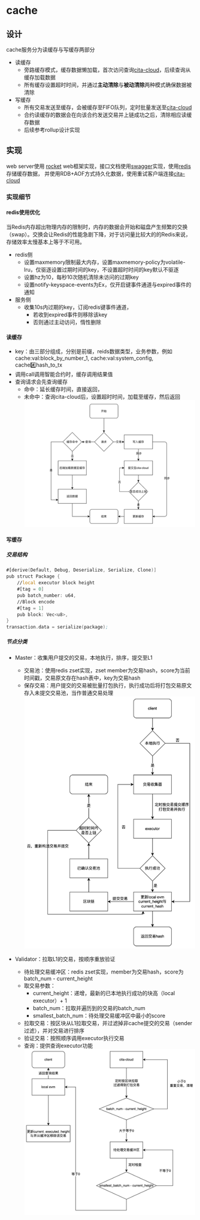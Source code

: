 # cache
## 设计
cache服务分为读缓存与写缓存两部分

- 读缓存 
  - 旁路缓存模式，缓存数据懒加载，首次访问查询[cita-cloud](https://github.com/cita-cloud)，后续查询从缓存加载数据
  - 所有缓存设置超时时间，并通过**主动清除**与**被动清除**两种模式确保数据被清除
- 写缓存
  - 所有交易发送至缓存，会被缓存至FIFO队列，定时批量发送至[cita-cloud](https://github.com/cita-cloud)
  - 合约读缓存的数据会在向该合约发送交易并上链成功之后，清除相应读缓存数据
  - 后续参考rollup设计实现

## 实现
web server使用 [rocket](https://rocket.rs/) web框架实现，接口文档使用[swagger](https://swagger.io/)实现，使用[redis](https://redis.io/)存储缓存数据，
并使用RDB+AOF方式持久化数据，使用重试客户端连接[cita-cloud](https://github.com/cita-cloud)
### 实现细节
#### redis使用优化  
当Redis内存超出物理内存的限制时，内存的数据会开始和磁盘产生频繁的交换（swap）。交换会让Redis的性能急剧下降，对于访问量比较大的的Redis来说，存储效率太慢基本上等于不可用。
- redis侧
  - 设置maxmemory限制最大内存，设置maxmemory-policy为volatile-lru，仅驱逐设置过期时间的key，不设置超时时间的key默认不驱逐
  - 设置hz为10，每秒10次随机清除未访问的过期key
  - 设置notify-keyspace-events为Ex，仅开启键事件通道与expired事件的通知
- 服务侧
  - 收集10s内过期的key，订阅redis键事件通道，
    - 若收到expired事件则移除该key
    - 否则通过主动访问，惰性删除
#### 读缓存
- key：由三部分组成，分别是前缀，reids数据类型，业务参数，例如cache:val:block_by_number_1, cache:val:system_config, cache:hash:hash_to_tx
- 调用call调用智能合约时，缓存调用结果值
- 查询请求会先查询缓存
  - 命中：延长缓存时间，直接返回，
  - 未命中：查询cita-cloud后，设置超时时间，加载至缓存，然后返回
![流程](img/流程.png)

#### 写缓存
##### 交易结构
```asm
#[derive(Default, Debug, Deserialize, Serialize, Clone)]
pub struct Package {
    //local executor block height
    #[tag = 0]
    pub batch_number: u64,
    //Block encode
    #[tag = 1]
    pub block: Vec<u8>,
}
transaction.data = serialize(package);
```
##### 节点分类
- Master：收集用户提交的交易，本地执行，排序，提交至L1
  - 交易池：使用redis zset实现，zset member为交易hash，score为当前时间戳，交易原文存在hash表中，key为交易hash
  - 保存交易：用户提交的交易被批量打包执行，执行成功后将打包交易原文存入未提交交易池，当作普通交易处理
![Master](img/master.jpg)

- Validator：拉取L1的交易，按顺序重放验证
  - 待处理交易缓冲区：redis zset实现，member为交易hash，score为batch_num - current_height
  - 取交易参数：
    - current_height：递增，最新的已本地执行成功的块高（local executor）+ 1
    - batch_num：拉取并遍历到的交易的batch_num
    - smallest_batch_num：待处理交易缓冲区中最小的score
  - 拉取交易：按区块从L1拉取交易，并过滤掉非cache提交的交易（sender过滤），并对交易进行排序
  - 验证交易：按照顺序调用executor执行交易
  - 查询：提供查询executor功能
![Validator](img/validator.jpg)


